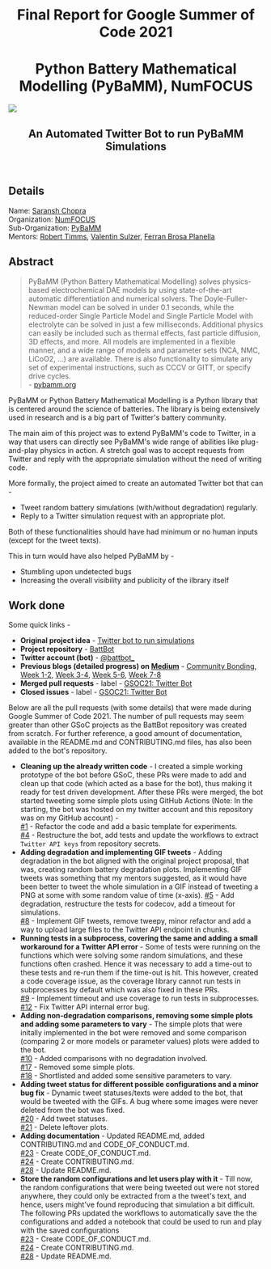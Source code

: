 <h1 align="center">Final Report for Google Summer of Code 2021</h1>
<h1 align="center">Python Battery Mathematical Modelling (PyBaMM), NumFOCUS</h1>
<img align="center" src="https://user-images.githubusercontent.com/74055102/129663465-75fa46b7-b3a8-4be7-bec9-a1c51e5ff70a.png">
</br>
<h2 align="center">An Automated Twitter Bot to run PyBaMM Simulations</h2>
<!-- <img align="center" src="https://user-images.githubusercontent.com/74055102/129664338-49831d30-336d-45db-9c5e-f7abbbb46e15.jpg"> -->
</br>

## Details

Name: [Saransh Chopra](https://www.linkedin.com/in/saransh-chopra-3a6ab11bb/) </br>
Organization: [NumFOCUS](https://numfocus.org/) </br>
Sub-Organization: [PyBaMM](https://www.pybamm.org/) </br>
Mentors: [Robert Timms](https://www.robertwtimms.com/), [Valentin Sulzer](https://github.com/Saransh-cpp/BattBotTest/edit/main/README.md), [Ferran Brosa Planella](https://www.brosaplanella.com/) </br>

## Abstract
 > PyBaMM (Python Battery Mathematical Modelling) solves physics-based electrochemical DAE models by using state-of-the-art automatic differentiation and numerical solvers. The Doyle-Fuller-Newman model can be solved in under 0.1 seconds, while the reduced-order Single Particle Model and Single Particle Model with electrolyte can be solved in just a few milliseconds. Additional physics can easily be included such as thermal effects, fast particle diffusion, 3D effects, and more. All models are implemented in a flexible manner, and a wide range of models and parameter sets (NCA, NMC, LiCoO2, ...) are available. There is also functionality to simulate any set of experimental instructions, such as CCCV or GITT, or specify drive cycles. </br>
\- [pybamm.org](https://pybamm.org)

PyBaMM or Python Battery Mathematical Modelling is a Python library that is centered around the science of batteries. The library is being extensively used in research and is a big part of Twitter's battery community.

The main aim of this project was to extend PyBaMM's code to Twitter, in a way that users can directly see PyBaMM's wide range of abilities like plug-and-play physics in action. A stretch goal was to accept requests from Twitter and reply with the appropriate simulation without the need of writing code.

More formally, the project aimed to create an automated Twitter bot that can -
 - Tweet random battery simulations (with/without degradation) regularly.
 - Reply to a Twitter simulation request with an appropriate plot.

Both of these functionalities should have had minimum or no human inputs (except for the tweet texts).

This in turn would have also helped PyBaMM by -
 - Stumbling upon undetected bugs
 - Increasing the overall visibility and publicity of the ilbrary itself

## Work done

Some quick links -

 - **Original project idea** - [Twitter bot to run simulations](https://github.com/pybamm-team/PyBaMM/wiki/GSoC-2021-Projects#twitter-bot-to-run-simulations) </br>
 - **Project repository** - [BattBot](https://github.com/pybamm-team/BattBot) </br>
 - **Twitter account (bot)** - [@battbot_](https://twitter.com/battbot_) </br>
 - **Previous blogs (detailed progress) on [Medium](https://whiteviolin.medium.com/)** - [Community Bonding](https://whiteviolin.medium.com/my-gsoc21-experience-community-bonding-f31ea7bb624c), [Week 1-2](https://whiteviolin.medium.com/gsoc21-week-1-and-2-twitter-api-github-actions-and-sensitive-parameters-9d7e79de183a), [Week 3-4](https://whiteviolin.medium.com/gsoc21-week-3-and-4-getting-the-bot-ready-for-official-deployment-3c56c06844be), [Week 5-6](https://whiteviolin.medium.com/gsoc21-week-5-and-6-battbot-is-live-91831dd2e5a4), [Week 7-8](https://whiteviolin.medium.com/gsoc21-week-7-and-8-setting-up-the-reply-functionality-be5ac6897a9d) </br>
 - **Merged pull requests** - label - [GSOC21: Twitter Bot](https://github.com/pybamm-team/BattBot/pulls?q=is%3Apr+is%3Aclosed+label%3A%22GSOC21%3A+Twitter+Bot%22) </br>
 - **Closed issues** - label - [GSOC21: Twitter Bot](https://github.com/pybamm-team/BattBot/issues?q=is%3Aissue+is%3Aclosed+label%3A%22GSOC21%3A+Twitter+Bot%22) </br>

Below are all the pull requests (with some details) that were made during Google Summer of Code 2021. The number of pull requests may seem greater than other GSoC projects as the BattBot repository was created from scratch. For further reference, a good amount of documentation, available in the README.md and CONTRIBUTING.md files, has also been added to the bot's repository.

 - **Cleaning up the already written code** - I created a simple working prototype of the bot before GSoC, these PRs were made to add and clean up that code (which acted as a base for the bot), thus making it ready for test driven development. After these PRs were merged, the bot started tweeting some simple plots using GitHub Actions (Note: In the starting, the bot was hosted on my twitter account and this repository was on my GitHub account) - </br>
[#1](https://github.com/pybamm-team/BattBot/pull/1) - Refactor the code and add a basic template for experiments. </br>
[#4](https://github.com/pybamm-team/BattBot/pull/4) - Restructure the bot, add tests and update the workflows to extract `Twitter API keys` from repository secrets. </br>
 - **Adding degradation and implementing GIF tweets** - Adding degradation in the bot aligned with the original project proposal, that was, creating random battery degradation plots. Implementing GIF tweets was something that my mentors suggested, as it would have been better to tweet the whole simulation in a GIF instead of tweeting a PNG at some with some random value of time (x-axis).
[#5](https://github.com/pybamm-team/BattBot/pull/5) - Add degradation, restructure the tests for codecov, add a timeout for simulations. </br>
[#8](https://github.com/pybamm-team/BattBot/pull/8) - Implement GIF tweets, remove tweepy, minor refactor and add a way to upload large files to the Twitter API endpoint in chunks. </br>
 - **Running tests in a subprocess, covering the same and adding a small workaround for a Twitter API error** - Some of tests were running on the functions which were solving some random simulations, and these functions often crashed. Hence it was necessary to add a time-out to these tests and re-run them if the time-out is hit. This however, created a code coverage issue, as the coverage library cannot run tests in subprocesses by default which was also fixed in these PRs. </br>
[#9](https://github.com/pybamm-team/BattBot/pull/9) - Implement timeout and use coverage to run tests in subprocesses. </br>
[#12](https://github.com/pybamm-team/BattBot/pull/12) - Fix Twitter API internal error bug. </br>
 - **Adding non-degradation comparisons, removing some simple plots and adding some parameters to vary** - The simple plots that were initally implemented in the bot were removed and some comparison (comparing 2 or more models or parameter values) plots were added to the bot. </br>
[#10](https://github.com/pybamm-team/BattBot/pull/10) - Added comparisons with no degradation involved. </br>
[#17](https://github.com/pybamm-team/BattBot/pull/17) - Removed some simple plots. </br>
[#18](https://github.com/pybamm-team/BattBot/pull/18) - Shortlisted and added some sensitive parameters to vary. </br>
 - **Adding tweet status for different possible configurations and a minor bug fix** - Dynamic tweet statuses/texts were added to the bot, that would be tweeted with the GIFs. A bug where some images were never deleted from the bot was fixed.</br>
[#20](https://github.com/pybamm-team/BattBot/pull/20) - Add tweet statuses. </br>
[#21](https://github.com/pybamm-team/BattBot/pull/21) - Delete leftover plots. </br>
 - **Adding documentation** - Updated README.md, added CONTRIBUTING.md and CODE_OF_CONDUCT.md. </br>
[#23](https://github.com/pybamm-team/BattBot/pull/23) - Create CODE_OF_CONDUCT.md. </br>
[#24](https://github.com/pybamm-team/BattBot/pull/24) - Create CONTRIBUTING.md. </br>
[#28](https://github.com/pybamm-team/BattBot/pull/28) - Update README.md. </br>
 - **Store the random configurations and let users play with it** - Till now, the random configurations that were being tweeted out were not stored anywhere, they could only be extracted from a the tweet's text, and hence, users might've found reproducing that simulation a bit difficult. The following PRs updated the workflows to automatically save the the configurations and added a notebook that could be used to run and play with the saved configurations</br>
[#23](https://github.com/pybamm-team/BattBot/pull/23) - Create CODE_OF_CONDUCT.md. </br>
[#24](https://github.com/pybamm-team/BattBot/pull/24) - Create CONTRIBUTING.md. </br>
[#28](https://github.com/pybamm-team/BattBot/pull/28) - Update README.md. </br>
